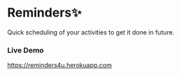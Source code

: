 # Reminders:sparkles:
Quick scheduling of your activities to get it done in future.

### Live Demo
https://reminders4u.herokuapp.com
